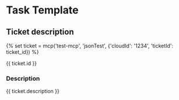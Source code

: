 # Task Template

## Ticket description

{% set ticket = mcp('test-mcp', 'jsonTest', {'cloudId': '1234', 'ticketId': ticket_id}) %}

{{ ticket.id }}

### Description
{{ ticket.description }}
